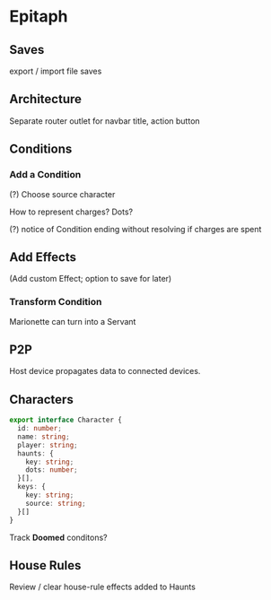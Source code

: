 # Epitaph

## Saves

export / import file saves

## Architecture

Separate router outlet for navbar title, action button

## Conditions

### Add a Condition

(?) Choose source character

How to represent charges?  Dots?

(?) notice of Condition ending without resolving if charges are spent

## Add Effects

(Add custom Effect; option to save for later)

### Transform Condition

Marionette can turn into a Servant

## P2P

Host device propagates data to connected devices.

## Characters

```typescript
export interface Character {
  id: number;
  name: string;
  player: string;
  haunts: {
    key: string;
    dots: number;
  }[],
  keys: {
    key: string;
    source: string;
  }[]
}
```

Track **Doomed** conditons?

## House Rules

Review / clear house-rule effects added to Haunts
